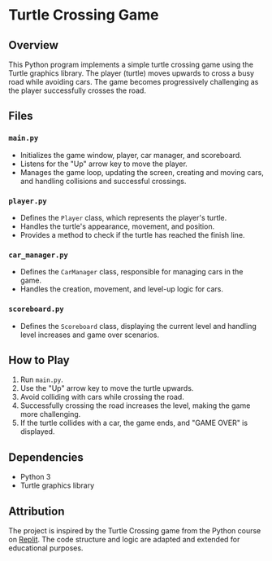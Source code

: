 # Turtle Crossing Game

## Overview
This Python program implements a simple turtle crossing game using the Turtle graphics library. The player (turtle) moves upwards to cross a busy road while avoiding cars. The game becomes progressively challenging as the player successfully crosses the road.

## Files
### `main.py`
- Initializes the game window, player, car manager, and scoreboard.
- Listens for the "Up" arrow key to move the player.
- Manages the game loop, updating the screen, creating and moving cars, and handling collisions and successful crossings.

### `player.py`
- Defines the `Player` class, which represents the player's turtle.
- Handles the turtle's appearance, movement, and position.
- Provides a method to check if the turtle has reached the finish line.

### `car_manager.py`
- Defines the `CarManager` class, responsible for managing cars in the game.
- Handles the creation, movement, and level-up logic for cars.

### `scoreboard.py`
- Defines the `Scoreboard` class, displaying the current level and handling level increases and game over scenarios.

## How to Play
1. Run `main.py`.
2. Use the "Up" arrow key to move the turtle upwards.
3. Avoid colliding with cars while crossing the road.
4. Successfully crossing the road increases the level, making the game more challenging.
5. If the turtle collides with a car, the game ends, and "GAME OVER" is displayed.

## Dependencies
- Python 3
- Turtle graphics library

## Attribution
The project is inspired by the Turtle Crossing game from the Python course on [Replit](https://replit.com/@appbrewery/day-23-4). The code structure and logic are adapted and extended for educational purposes.